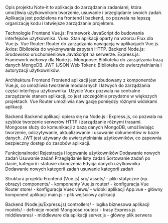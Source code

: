
Opis projektu
Note-it to aplikacja do zarządzania zadaniami, która umożliwia użytkownikom tworzenie, usuwanie i przeglądanie swoich zadań.
Aplikacja jest podzielona na frontend i backend, co pozwala na lepszą organizację kodu i łatwiejsze zarządzanie projektem.

Technologie
Frontend
 Vue.js: Framework JavaScript do budowania interfejsów użytkownika.
 Vuex: Stan aplikacji oparty na wzorcu Flux dla Vue.js.
 Vue Router: Router do zarządzania nawigacją w aplikacjach Vue.js.
 Axios: Biblioteka do wykonywania zapytań HTTP.
Backend
 Node.js: Środowisko uruchomieniowe JavaScript na serwerze.
 Express.js: Framework webowy dla Node.js.
 Mongoose: Biblioteka do zarządzania bazą danych MongoDB.
 JWT (JSON Web Token): Biblioteka do uwierzytelniania i autoryzacji użytkowników.

Architektura
Frontend
Frontend aplikacji jest zbudowany z komponentów Vue.js, co umożliwia tworzenie modularnych i łatwych do zarządzania części interfejsu użytkownika.
Użycie Vuex pozwala na centralne zarządzanie stanem aplikacji, co jest szczególnie przydatne w większych projektach. Vue Router umożliwia nawigację pomiędzy różnymi widokami aplikacji.

Backend
Backend aplikacji opiera się na Node.js i Express.js, co pozwala na szybkie tworzenie serwerów HTTP i zarządzanie różnymi trasami.
Mongoose służy do komunikacji z bazą danych MongoDB, umożliwiając tworzenie, odczytywanie, aktualizowanie i usuwanie dokumentów w bazie danych.
JWT jest używany do uwierzytelniania użytkowników, co zapewnia bezpieczny dostęp do zasobów aplikacji.

Funkcjonalności
Rejestracja i logowanie użytkowników
Dodawanie nowych zadań
Usuwanie zadań
Przeglądanie listy zadań
Sortowanie zadań po dacie, kategorii i statusie ukończenia
Edycja danych użytkownika
Dodawanie nowych kategorii zadań
usuwanie kategorii zadań

Struktura projektu
Frontend (Vue.js)
src/
assets/ - pliki statyczne (np. obrazy)
components/ - komponenty Vue.js
router/ - konfiguracja Vue Router
store/ - konfiguracja Vuex
views/ - widoki aplikacji
App.vue - główny komponent aplikacji
main.js - plik wejściowy aplikacji

Backend (Node.js/Express.js)
controllers/ - logika biznesowa aplikacji
models/ - definicje modeli Mongoose
routes/ - trasy Express.js
middlewares/ - middleware dla aplikacji
server.js - główny plik serwera
